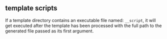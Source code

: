 ## template scripts

If a template directory contains an executable file named: `__script`,
it will get executed after the template has been processed with the full
path to the generated file passed as its first argument.
